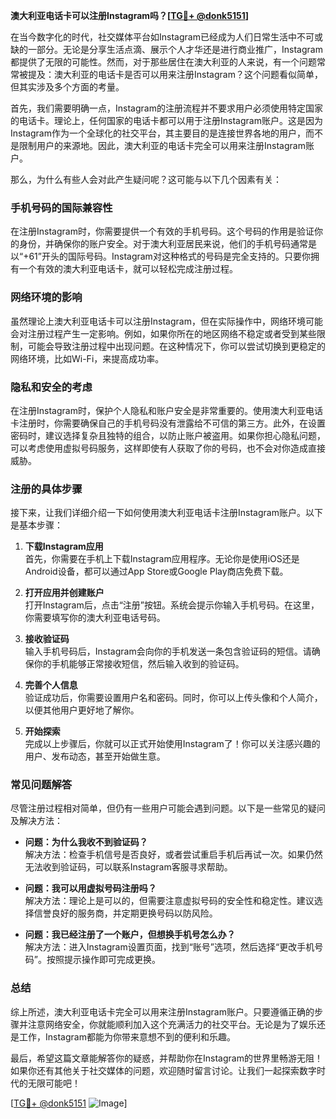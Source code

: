 **澳大利亚电话卡可以注册Instagram吗？[[TG💪+ @donk5151](https://t.me/s/donk5151)]**

在当今数字化的时代，社交媒体平台如Instagram已经成为人们日常生活中不可或缺的一部分。无论是分享生活点滴、展示个人才华还是进行商业推广，Instagram都提供了无限的可能性。然而，对于那些居住在澳大利亚的人来说，有一个问题常常被提及：澳大利亚的电话卡是否可以用来注册Instagram？这个问题看似简单，但其实涉及多个方面的考量。

首先，我们需要明确一点，Instagram的注册流程并不要求用户必须使用特定国家的电话卡。理论上，任何国家的电话卡都可以用于注册Instagram账户。这是因为Instagram作为一个全球化的社交平台，其主要目的是连接世界各地的用户，而不是限制用户的来源地。因此，澳大利亚的电话卡完全可以用来注册Instagram账户。

那么，为什么有些人会对此产生疑问呢？这可能与以下几个因素有关：

### **手机号码的国际兼容性**
在注册Instagram时，你需要提供一个有效的手机号码。这个号码的作用是验证你的身份，并确保你的账户安全。对于澳大利亚居民来说，他们的手机号码通常是以“+61”开头的国际号码。Instagram对这种格式的号码是完全支持的。只要你拥有一个有效的澳大利亚电话卡，就可以轻松完成注册过程。

### **网络环境的影响**
虽然理论上澳大利亚电话卡可以注册Instagram，但在实际操作中，网络环境可能会对注册过程产生一定影响。例如，如果你所在的地区网络不稳定或者受到某些限制，可能会导致注册过程中出现问题。在这种情况下，你可以尝试切换到更稳定的网络环境，比如Wi-Fi，来提高成功率。

### **隐私和安全的考虑**
在注册Instagram时，保护个人隐私和账户安全是非常重要的。使用澳大利亚电话卡注册时，你需要确保自己的手机号码没有泄露给不可信的第三方。此外，在设置密码时，建议选择复杂且独特的组合，以防止账户被盗用。如果你担心隐私问题，可以考虑使用虚拟号码服务，这样即使有人获取了你的号码，也不会对你造成直接威胁。

### **注册的具体步骤**
接下来，让我们详细介绍一下如何使用澳大利亚电话卡注册Instagram账户。以下是基本步骤：

1. **下载Instagram应用**  
   首先，你需要在手机上下载Instagram应用程序。无论你是使用iOS还是Android设备，都可以通过App Store或Google Play商店免费下载。

2. **打开应用并创建账户**  
   打开Instagram后，点击“注册”按钮。系统会提示你输入手机号码。在这里，你需要填写你的澳大利亚电话号码。

3. **接收验证码**  
   输入手机号码后，Instagram会向你的手机发送一条包含验证码的短信。请确保你的手机能够正常接收短信，然后输入收到的验证码。

4. **完善个人信息**  
   验证成功后，你需要设置用户名和密码。同时，你可以上传头像和个人简介，以便其他用户更好地了解你。

5. **开始探索**  
   完成以上步骤后，你就可以正式开始使用Instagram了！你可以关注感兴趣的用户、发布动态，甚至开始做生意。

### **常见问题解答**
尽管注册过程相对简单，但仍有一些用户可能会遇到问题。以下是一些常见的疑问及解决方法：

- **问题：为什么我收不到验证码？**  
  解决方法：检查手机信号是否良好，或者尝试重启手机后再试一次。如果仍然无法收到验证码，可以联系Instagram客服寻求帮助。

- **问题：我可以用虚拟号码注册吗？**  
  解决方法：理论上是可以的，但需要注意虚拟号码的安全性和稳定性。建议选择信誉良好的服务商，并定期更换号码以防风险。

- **问题：我已经注册了一个账户，但想换手机号怎么办？**  
  解决方法：进入Instagram设置页面，找到“账号”选项，然后选择“更改手机号码”。按照提示操作即可完成更换。

### **总结**
综上所述，澳大利亚电话卡完全可以用来注册Instagram账户。只要遵循正确的步骤并注意网络安全，你就能顺利加入这个充满活力的社交平台。无论是为了娱乐还是工作，Instagram都能为你带来意想不到的便利和乐趣。

最后，希望这篇文章能解答你的疑惑，并帮助你在Instagram的世界里畅游无阻！如果你还有其他关于社交媒体的问题，欢迎随时留言讨论。让我们一起探索数字时代的无限可能吧！

[[TG💪+ @donk5151](https://t.me/s/donk5151) ![Image](https://i.postimg.cc/rwNCRYN7/Snipaste-2025-04-30-17-27-05.png)]